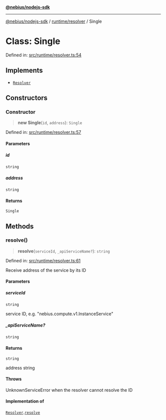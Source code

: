 [**@nebius/nodejs-sdk**](../../../README.md)

---

[@nebius/nodejs-sdk](../../../README.md) / [runtime/resolver](../README.md) / Single

# Class: Single

Defined in: [src/runtime/resolver.ts:54](https://github.com/nebius/nodejs-sdk/blob/2ec552fb564ad8fdbf78c4eb6e73ce9101501e8a/src/runtime/resolver.ts#L54)

## Implements

- [`Resolver`](../interfaces/Resolver.md)

## Constructors

### Constructor

> **new Single**(`id`, `address`): `Single`

Defined in: [src/runtime/resolver.ts:57](https://github.com/nebius/nodejs-sdk/blob/2ec552fb564ad8fdbf78c4eb6e73ce9101501e8a/src/runtime/resolver.ts#L57)

#### Parameters

##### id

`string`

##### address

`string`

#### Returns

`Single`

## Methods

### resolve()

> **resolve**(`serviceId`, `_apiServiceName?`): `string`

Defined in: [src/runtime/resolver.ts:61](https://github.com/nebius/nodejs-sdk/blob/2ec552fb564ad8fdbf78c4eb6e73ce9101501e8a/src/runtime/resolver.ts#L61)

Receive address of the service by its ID

#### Parameters

##### serviceId

`string`

service ID, e.g. "nebius.compute.v1.InstanceService"

##### \_apiServiceName?

`string`

#### Returns

`string`

address string

#### Throws

UnknownServiceError when the resolver cannot resolve the ID

#### Implementation of

[`Resolver`](../interfaces/Resolver.md).[`resolve`](../interfaces/Resolver.md#resolve)

